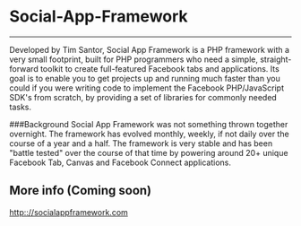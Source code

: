 # Social-App-Framework

* * *

Developed by Tim Santor, Social App Framework is a PHP framework with a very small 
footprint, built for PHP programmers who need a simple, straight-forward toolkit 
to create full-featured Facebook tabs and applications. Its goal is to enable you 
to get projects up and running much faster than you could if you were writing code
 to implement the Facebook PHP/JavaScript SDK's from scratch, by providing a set 
 of libraries for commonly needed tasks.

###Background
Social App Framework was not something thrown together overnight. The framework
has evolved monthly, weekly, if not daily over the course of a year and a half.
The framework is very stable and has been "battle tested" over the course of that
time by powering around 20+ unique Facebook Tab, Canvas and Facebook Connect 
applications.

## More info (Coming soon)
[http:://socialappframework.com](http:://socialappframework.com)